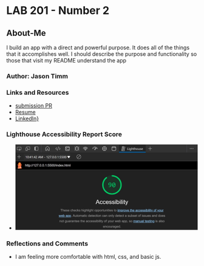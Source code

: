 # LAB 201 - Number 2

## About-Me

I build an app with a direct and powerful purpose. It does all of the things that it accomplishes well. I should describe the purpose and functionality so those that visit my README understand the app

### Author: Jason Timm

### Links and Resources

* [submission PR](https://jtimm-gicw.github.io/about-me/)
* [Resume](https://drive.google.com/drive/u/0/recent)
* [LinkedIn}](https://www.linkedin.com/in/jasonscottimm/)

### Lighthouse Accessibility Report Score

* ![Lighthouse Score 90](images/lighthouse-Oct-31-24.jpg)

### Reflections and Comments

* I am feeling more comfortable with html, css, and basic js.
